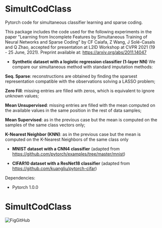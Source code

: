 # SimultCodClass
Pytorch code for simultaneous classifier learning and sparse coding.

This package includes the code used for the following experiments in the paper "Learning from Incomplete Features by Simultaneous Training of Neural Networks and Sparse Coding" by CF Caiafa, Z Wang, J Solé-Casals and Q Zhao, accepted for presentation at L2ID Workshop at CVPR 2021 (19 - 25 June, 2021). Preprint available at: https://arxiv.org/abs/2011.14047 
 - **Synthetic dataset with a logistic regression classifier (1-layer NN)** We compare our simultaneous method with standard imputation methods: 
 
 **Seq. Sparse**: reconstructions are obtained by finding the sparsest representation compatible with the observations solving a LASSO problem;  
 
 **Zero Fill**: missing entries are filled with zeros, which is equivalent to ignore unknown values; 
 
 **Mean Unsupervised**: missing entries are filled with the mean computed on the available values in the same position in the rest of data samples; 
 
 **Mean Supervised**: as in the previous case but the mean is computed on the samples of the same class vectors only; 
 
 **K-Nearest Neighbor (KNN)**: as in the previous case but the mean is computed on the K-Nearest Neighbors of the same class only
 
 - **MNIST dataset with a CNN4 classifier** (adapted from https://github.com/pytorch/examples/tree/master/mnist)
 
 - **CIFAR10 dataset with a ResNet18 classifier** (adapted from https://github.com/kuangliu/pytorch-cifar)
 
 Dependencies:
 - Pytorch 1.0.0
 
# SimultCodClass
![FigGitHub](https://user-images.githubusercontent.com/11638664/115157618-a4f8b780-a060-11eb-8818-fa96bbe77eb9.jpg)

